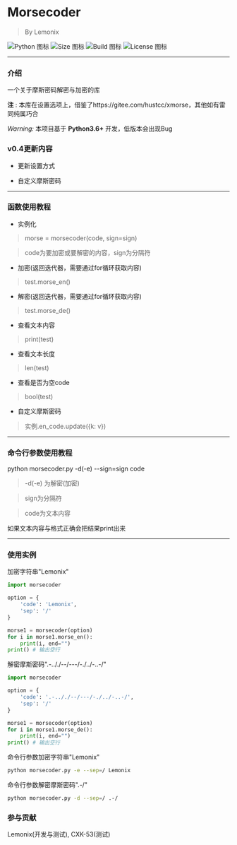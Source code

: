 # Morsecoder
> By Lemonix

![Python 图标](https://img.shields.io/badge/Python-3.6%2B-brightgreen?style=for-the-badge&logo=appveyor)
![Size 图标](https://img.shields.io/badge/Size-4.6k-red?style=for-the-badge&logo=appveyor)
![Build 图标](https://img.shields.io/badge/Build-Passing-orange?style=for-the-badge&logo=appveyor)
![License 图标](https://img.shields.io/badge/License-Apache-brightgreen?style=for-the-badge&logo=appveyor)

***
### 介绍
一个关于摩斯密码解密与加密的库

 **注** : 本库在设置选项上，借鉴了https://gitee.com/hustcc/xmorse，其他如有雷同纯属巧合

 _Warning:_ 本项目基于 **Python3.6+** 开发，低版本会出现Bug

### v0.4更新内容
- 更新设置方式

- 自定义摩斯密码

***
### 函数使用教程
- 实例化
> morse = morsecoder(code, sign=sign)

> code为要加密或要解密的内容，sign为分隔符
- 加密(返回迭代器，需要通过for循环获取内容)
> test.morse_en()
- 解密(返回迭代器，需要通过for循环获取内容)
> test.morse_de()
- 查看文本内容
> print(test)
- 查看文本长度
> len(test)
- 查看是否为空code
> bool(test)
- 自定义摩斯密码
> 实例.en_code.update({k: v})

***
### 命令行参数使用教程
python morsecoder.py -d(-e) --sign=sign code

> -d(-e) 为解密(加密)

> sign为分隔符

> code为文本内容

如果文本内容与格式正确会把结果print出来
***

### 使用实例

加密字符串"Lemonix"
```python
import morsecoder

option = {
    'code': 'Lemonix', 
    'sep': '/'
}

morse1 = morsecoder(option)
for i in morse1.morse_en():
    print(i, end="")
print() # 输出空行
```

解密摩斯密码".-.././--/---/-./../-..-/"

```python
import morsecoder

option = {
    'code': '.-.././--/---/-./../-..-/', 
    'sep': '/'
}

morse1 = morsecoder(option)
for i in morse1.morse_de():
    print(i, end="")
print() # 输出空行
```

命令行参数加密字符串"Lemonix"

```bash
python morsecoder.py -e --sep=/ Lemonix
```

命令行参数解密摩斯密码".-/"

```bash
python morsecoder.py -d --sep=/ .-/
```




### 参与贡献
Lemonix(开发与测试), CXK-53(测试)
